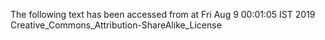 The following text has been accessed from at Fri Aug 9 00:01:05 IST 2019
Creative_Commons_Attribution-ShareAlike_License
